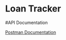 # Loan Tracker

#API Documentation

<a href="https://documenter.getpostman.com/view/37698028/2sAXjGduYL" > Postman Documentation </a>
